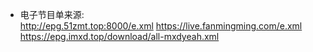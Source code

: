 - 电子节目单来源:<br>
http://epg.51zmt.top:8000/e.xml
https://live.fanmingming.com/e.xml
https://epg.imxd.top/download/all-mxdyeah.xml
